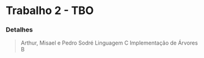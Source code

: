 # Trabalho 2 - TBO
### Detalhes
> Arthur, Misael e Pedro Sodré
> Linguagem C
> Implementação de Árvores B